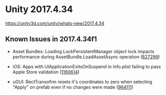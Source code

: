 # Unity 2017.4.34
https://unity3d.com/unity/whats-new/2017.4.34

## Known Issues in 2017.4.34f1

<ul>
<li><p>Asset Bundles: Loading.LockPersistentManager object lock impacts performance during AssetBundle.LoadAssetAsync operation (<a href="https://issuetracker.unity3d.com/issues/loading-dot-lockpersistentmanager-object-lock-impacts-performance-during-assetbundle-dot-loadassetasync-operation">827299</a>)</p></li>
<li><p>iOS:  Apps with UIApplicationExitsOnSuspend in info.plist failing to pass Apple Store validation (<a href="https://issuetracker.unity3d.com/issues/ios-apps-with-uiapplicationexitsonsuspend-in-info-dot-plist-failing-to-pass-apple-store-validation">1160614</a>)</p></li>
<li><p>uGUI: RectTransofrm resets it's coordinates to zero when selecting "Apply" on prefab even if no changes were made (<a href="https://issuetracker.unity3d.com/issues/recttransofrm-resets-its-coordinates-to-zero-when-selecting-apply-on-prefab-even-if-no-changes-were-made">964111</a>)</p></li>
</ul>
